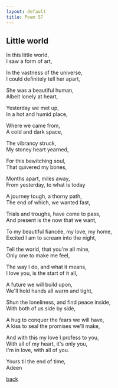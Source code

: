 ```yaml
---
layout: default
title: Poem 57
---
```


## Little world

In this little world, \
I saw a form of art,

In the vastness of the universe, \
I could definitely tell her apart,

She was a beautiful human, \
Albeit lonely at heart,

Yesterday we met up, \
In a hot and humid place,

Where we came from, \
A cold and dark space,

The vibrancy struck, \
My stoney heart yearned,

For this bewitching soul, \
That quivered my bones,

Months apart, miles away, \
From yesterday, to what is today

A journey tough, a thorny path, \
The end of which, we wanted fast,

Trials and troughs, have come to pass, \
And present is the now that we want,

To my beautiful fiancée, my love, my home, \
Excited I am to scream into the night,

Tell the world, that you're all mine, \
Only one to make me feel,

The way I do, and what it means, \
I love you, is the start of it all,

A future we will build upon, \
We'll hold hands all warm and tight,

Shun the loneliness, and find peace inside, \
With both of us side by side,

A hug to conquer the fears we will have, \
A kiss to seal the promises we'll make,

And with this my love I profess to you, \
With all of my heart, it's only you, \
I'm in love, with all of you.

Yours til the end of time, \
Adeen


 [back](../index-page.html)
